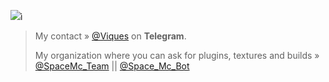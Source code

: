 <img src="https://github-readme-stats.vercel.app/api?username=Viquess&show_icons=true&theme=vision-friendly-dark&count_private=true">ì

> My contact » [@Viques](https://t.me/Viques) on **Telegram**.
> 
> My organization where you can ask for plugins, textures and builds » [@SpaceMc_Team](https://t.me/SpaceMc_Team) || [@Space_Mc_Bot](https://t.me/Space_Mc_Bot)


